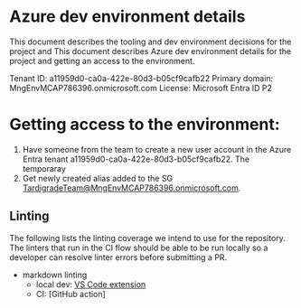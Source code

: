 # Azure dev environment details
This document describes the tooling and dev environment decisions for the project and
This document describes Azure dev environment details for the project and getting an access to the environment.

Tenant ID: a11959d0-ca0a-422e-80d3-b05cf9cafb22
Primary domain: MngEnvMCAP786396.onmicrosoft.com
License: Microsoft Entra ID P2

# Getting access to the environment:
1) Have someone from the team to create a new user account in the Azure Entra tenant a11959d0-ca0a-422e-80d3-b05cf9cafb22. 
The temporaray 
2) Get newly created alias added to the SG TardigradeTeam@MngEnvMCAP786396.onmicrosoft.com.

## Linting

The following lists the linting coverage we intend to use for the repository.
The linters that run in the CI flow should be able to be run locally so a developer can
resolve linter errors before submitting a PR.

- markdown linting
  - local dev: [VS Code extension](https://marketplace.visualstudio.com/items?itemName=DavidAnson.vscode-markdownlint)
  - CI: [GitHub action]
